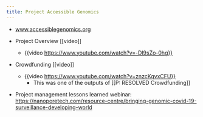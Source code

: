 ```yaml
---
title: Project Accessible Genomics
---
```


- www.accessiblegenomics.org

- Project Overview [[video]]
	 - {{video  https://www.youtube.com/watch?v=-Dl9sZo-0hg}}

- Crowdfunding [[video]]
	 - {{video  https://www.youtube.com/watch?v=znzcKqvxCFU}}
		 - This was one of the outputs of [[P: RESOLVED Crowdfunding]]

- Project management lessons learned webinar: https://nanoporetech.com/resource-centre/bringing-genomic-covid-19-surveillance-developing-world
